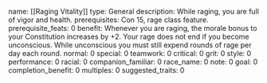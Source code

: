 name: [[Raging Vitality]]
type: General
description: While raging, you are full of vigor and health.
prerequisites: Con 15, rage class feature.
prerequisite_feats: 0
benefit: Whenever you are raging, the morale bonus to your Constitution increases by +2. Your rage does not end if you become unconscious. While unconscious you must still expend rounds of rage per day each round.
normal: 0
special: 0
teamwork: 0
critical: 0
grit: 0
style: 0
performance: 0
racial: 0
companion_familiar: 0
race_name: 0
note: 0
goal: 0
completion_benefit: 0
multiples: 0
suggested_traits: 0

